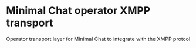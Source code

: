 # Minimal Chat operator XMPP transport
Operator transport layer for Minimal Chat to integrate with the XMPP protcol
